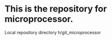 This is the repository for microprocessor.
==============

Local repository directory h/git_microprocessor


